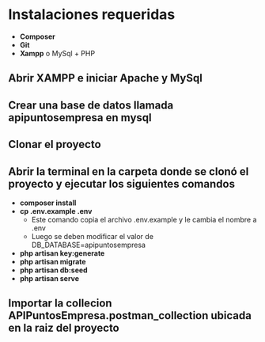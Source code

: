 <h1> Instalaciones requeridas</h1>
<ul>
    <li><strong> Composer </strong></li>
    <li><strong> Git </strong></li>
    <li><strong> Xampp</strong> o MySql + PHP</li>
</ul>

<h2>Abrir XAMPP e iniciar Apache y MySql</h2>
<h2>Crear una base de datos llamada <strong>apipuntosempresa</strong> en mysql</h2>

<h2>Clonar el proyecto</h2>

<h2>Abrir la terminal en la carpeta donde se clonó el proyecto y ejecutar los siguientes comandos</h2>

<ul>
    <li><strong> composer install </strong></li>
    <li>
        <strong> cp .env.example .env </strong>
        <ul>
            <li>Este comando copia el archivo .env.example y le cambia el nombre a .env </li>
            <li>Luego se deben modificar el valor de DB_DATABASE=apipuntosempresa </li>
        </ul>
    </li>
    <li><strong> php artisan key:generate</strong></li>
    <li><strong> php artisan migrate</strong></li>
    <li><strong> php artisan db:seed</strong></li>
    <li><strong> php artisan serve</strong></li>
</ul>

<h2>Importar la collecion APIPuntosEmpresa.postman_collection ubicada en la raiz del proyecto</h2>